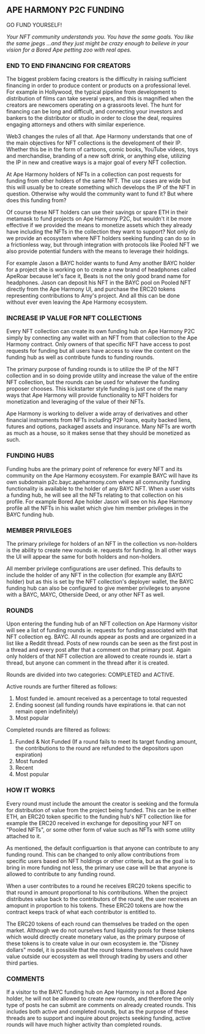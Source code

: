 ## APE HARMONY P2C FUNDING

GO FUND YOURSELF!

_Your NFT community understands you.
You have the same goals. You like the same jpegs
...and they just might be crazy enough to believe in your vision for a Bored Ape petting zoo with real apes._

### END TO END FINANCING FOR CREATORS

The biggest problem facing creators is the difficulty in raising sufficient financing in order to produce content or products on a professional level. For example in Hollywood, the typical pipeline from development to distribution of films can take several years, and this is magnified when the creators are newcomers operating on a grassroots level. The hunt for financing can be long and difficult, and connecting your investors and bankers to the distributor or studio in order to close the deal, requires engaging attorneys and others with similar experience.

Web3 changes the rules of all that. Ape Harmony understands that one of the main objectives for NFT collections is the development of their IP. Whether this be in the form of cartoons, comic books, YouTube videos, toys and merchandise, branding of a new soft drink, or anything else, utilizing the IP in new and creative ways is a major goal of every NFT collection.

At Ape Harmony holders of NFTs in a collection can post requests for funding from other holders of the same NFT. The use cases are wide but this will usually be to create something which develops the IP of the NFT in question. Otherwise why would the community want to fund it? But where does this funding from?

Of course these NFT holders can use their savings or spare ETH in their metamask to fund projects on Ape Harmony P2C, but wouldn't it be more effective if we provided the means to monetize assets which they already have including the NFTs in the collection they want to support? Not only do we provide an ecosystem where NFT holders seeking funding can do so in a frictionless way, but through integration with protocols like Pooled NFT we also provide potential funders with the means to leverage their holdings.

For example Jason a BAYC holder wants to fund Amy another BAYC holder for a project she is working on to create a new brand of headphones called ApeRoar because let's face it, Beats is not the only good brand name for headphones. Jason can deposit his NFT in the BAYC pool on Pooled NFT directly from the Ape Harmony UI, and purchase the ERC20 tokens representing contributions to Amy's project. And all this can be done without ever even leaving the Ape Harmony ecosystem.

### INCREASE IP VALUE FOR NFT COLLECTIONS



Every NFT collection can create its own funding hub on Ape Harmony P2C simply by connecting any wallet with an NFT from that collection to the Ape Harmony contract. Only owners of that specific NFT have access to post requests for funding but all users have access to view the content on the funding hub as well as contribute funds to funding rounds. 

The primary purpose of funding rounds is to utilize the IP of the NFT collection and in so doing provide utility and increase the value of the entire NFT collection, but the rounds can be used for whatever the funding proposer chooses. This kickstarter style funding is just one of the many ways that Ape Harmony will provide functionality to NFT holders for monetization and leveraging of the value of their NFTs.

Ape Harmony is working to deliver a wide array of derivatives and other financial instruments from NFTs including P2P loans, equity backed liens, futures and options, packaged assets and insurance. Many NFTs are worth as much as a house, so it makes sense that they should be monetized as such.

### FUNDING HUBS

Funding hubs are the primary point of reference for every NFT and its community on the Ape Harmony ecosystem. For example BAYC will have its own subdomain p2c.bayc.apeharmony.com where all comnunity funding functionality is available to the holder of any BAYC NFT. When a user visits a funding hub, he will see all the NFTs relating to that collection on his profile. For example Bored Ape holder Jason will see on his Ape Harmony profile all the NFTs in his wallet which give him member privileges in the BAYC funding hub. 

### MEMBER PRIVILEGES

The primary privilege for holders of an NFT in the collection vs non-holders is the ability to create new rounds ie. requests for funding. In all other ways the UI will appear the same for both holders and non-holders.

All member privilege configurations are user defined. This defaults to include the holder of any NFT in the collection (for example any BAYC holder) but as this is set by the NFT collection's deployer wallet, the BAYC funding hub can also be configured to give member privileges to anyone with a BAYC, MAYC, Otherside Deed, or any other NFT as well.

### ROUNDS

Upon entering the funding hub of an NFT collection on Ape Harmony visitor will see a list of funding rounds ie. requests for funding associated with that NFT collection eg. BAYC. All rounds appear as posts and are organized in a list like a Reddit thread. Posts of new rounds can be seen as the first post in a thread and every post after that a comment on that primary post. Again only holders of that NFT collection are allowed to create rounds ie. start a thread, but anyone can comment in the thread after it is created. 

Rounds are divided into two categories: COMPLETED and ACTIVE.

Active rounds are further filtered as follows:

1. Most funded ie. amount received as a percentage to total requested
2. Ending soonest (all funding rounds have expirations ie. that can not remain open indefinitely)
3. Most popular

Completed rounds are filtered as follows:

1. Funded & Not Funded (If a round fails to meet its target funding amount, the contributions to the round are refunded to the depositors upon expiration)
2. Most funded
3. Recent
4. Most popular

### HOW IT WORKS

Every round must include the amount the creator is seeking and the formula for distribution of value from the project being funded. This can be in either ETH, an ERC20 token specific to the funding hub's NFT collection like for example the ERC20 received in exchange for depositing your NFT on "Pooled NFTs", or some other form of value such as NFTs with some utility attached to it.

As mentioned, the default configuartion is that anyone can contribute to any funding round. This can be changed to only allow contributions from specific users based on NFT holdings or other criteria, but as the goal is to bring in more funding not less, the primary use case will be that anyone is allowed to contribute to any funding round.

When a user contributes to a round he receives ERC20 tokens specific to that round in amount proportional to his contributions. When the project distributes value back to the contributors of the round, the user receives an amopunt in proportion to his tokens. These ERC20 tokens are how the contract keeps track of what each contributor is entitled to.

The ERC20 tokens of each round can themselves be traded on the open market. Although we do not ourselves fund liquidity pools for these tokens which would directly create monetary value, as the primary purpose of these tokens is to create value in our own ecosystem ie. the "Disney dollars" model, it is possible that the round tokens themselves could have value outside our ecosystem as well through trading by users and other third parties.





### COMMENTS

If a visitor to the BAYC funding hub on Ape Harmony is not a Bored Ape holder, he will not be allowed to create new rounds, and therefore the only type of posts he can submit are comments on already created rounds. This includes both active and completed rounds, but as the purpose of these threads are to support and inquire about projects seeking funding, active rounds will have much higher activity than completed rounds.





















